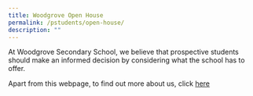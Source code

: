 ```yaml
---
title: Woodgrove Open House
permalink: /pstudents/open-house/
description: ""
---
```

At Woodgrove Secondary School, we believe that prospective students should make an informed decision by considering what the school has to offer. 

Apart from this webpage, to find out more about us, click [here](https://woodgrovesecondary.wixsite.com/wgssopenhouse)